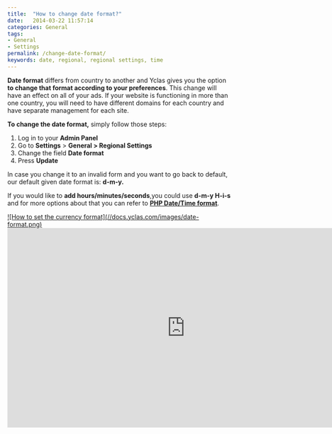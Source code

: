 ```yaml
---
title:  "How to change date format?"
date:   2014-03-22 11:57:14
categories: General
tags: 
- General
- Settings
permalink: /change-date-format/
keywords: date, regional, regional settings, time
---
```

**Date format** differs from country to another and Yclas gives you the option **to change that format according to your preferences**. This change will have an effect on all of your ads. If your website is functioning in more than one country, you will need to have different domains for each country and have separate management for each site.

**To change the date format,** simply follow those steps: 

1. Log in to your **Admin Panel** 
2. Go to **Settings** > **General > Regional Settings** 
3. Change the field **Date format** 
4. Press **Update** 

In case you change it to an invalid form and you want to go back to default, our default given date format is: **d-m-y.**

If you would like to **add hours/minutes/seconds**,you could use **d-m-y H-i-s** and for more options about that you can refer to **[PHP Date/Time format](http://php.net/manual/en/function.date.php)**.

<a href="//docs.yclas.com/images/date-format.png" class="thumbnail gallery-item" data-gallery>
![How to set the currency format](//docs.yclas.com/images/date-format.png)
</a>

<iframe width="800" height="450" src="https://www.youtube.com/embed/vHiQkG7ll1g" frameborder="0" allowfullscreen></iframe>
